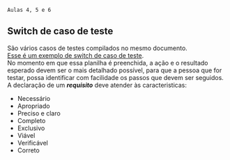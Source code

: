     Aulas 4, 5 e 6

## Switch de caso de teste
São vários casos de testes compilados no mesmo documento. <br>
[Esse é um exemplo de switch de caso de teste](https://github.com/1pretom/CertifiedTechDeveloper/blob/main/Testing-1/Semana-2/Switch-de-Caso-de-Teste-Washington.xlsx).<br>
No momento em que essa planilha é preenchida, a ação e o resultado esperado devem ser o mais detalhado possível, para que a pessoa que for testar, possa identificar com facilidade os passos que devem ser seguidos. 
A declaração de um ***requisito*** deve atender às caracteristicas: 
- Necessário
- Apropriado
- Preciso e claro
- Completo
- Exclusivo
- Viável
- Verificável
- Correto